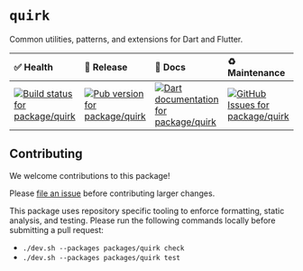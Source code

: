 <!-- #region(HEADER) -->
# `quirk`

Common utilities, patterns, and extensions for Dart and Flutter.

| ✅ Health | 🚀 Release | 📝 Docs | ♻️ Maintenance |
|:----------|:-----------|:--------|:--------------|
| [![Build status for package/quirk](https://github.com/matanlurey/pub.lurey.dev/actions/workflows/package_quirk.yaml/badge.svg)](https://github.com/matanlurey/pub.lurey.dev/actions/workflows/package_quirk.yaml) | [![Pub version for package/quirk](https://img.shields.io/pub/v/quirk)](https://pub.dev/packages/quirk) | [![Dart documentation for package/quirk](https://img.shields.io/badge/dartdoc-reference-blue.svg)](https://pub.dev/documentation/quirk) | [![GitHub Issues for package/quirk](https://img.shields.io/github/issues/matanlurey/pub.lurey.dev/pkg-quirk?label=issues)](https://github.com/matanlurey/pub.lurey.dev/issues?q=is%3Aopen+is%3Aissue+label%3Apkg-quirk) |
<!-- #endregion -->

<!-- #region(CONTRIBUTING) -->
## Contributing

We welcome contributions to this package!

Please [file an issue][] before contributing larger changes.

[file an issue]: https://github.com/matanlurey/pub.lurey.dev/issues/new?labels=pkg-quirk

This package uses repository specific tooling to enforce formatting, static analysis, and testing. Please run the following commands locally before submitting a pull request:

- `./dev.sh --packages packages/quirk check`
- `./dev.sh --packages packages/quirk test`

<!-- #endregion -->

